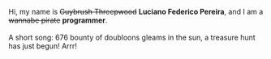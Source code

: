 Hi, my name is ~~Guybrush Threepwood~~ **Luciano Federico Pereira**, and I am a ~~wannabe pirate~~ **programmer**.<br><br>A short song: 676 bounty of doubloons gleams in the sun, a treasure hunt has just begun! Arrr!
